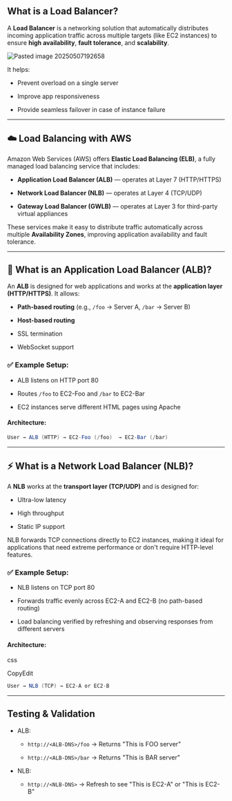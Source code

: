 

## What is a Load Balancer?

A **Load Balancer** is a networking solution that automatically distributes incoming application traffic across multiple targets (like EC2 instances) to ensure **high availability**, **fault tolerance**, and **scalability**.

![Pasted image 20250507192658](https://github.com/user-attachments/assets/39f1aebb-0c5c-421f-9c14-f5ab22d05a35)

It helps:

- Prevent overload on a single server
    
- Improve app responsiveness
    
- Provide seamless failover in case of instance failure

---


## ☁️ Load Balancing with AWS

Amazon Web Services (AWS) offers **Elastic Load Balancing (ELB)**, a fully managed load balancing service that includes:

- **Application Load Balancer (ALB)** — operates at Layer 7 (HTTP/HTTPS)
    
- **Network Load Balancer (NLB)** — operates at Layer 4 (TCP/UDP)
    
- **Gateway Load Balancer (GWLB)** — operates at Layer 3 for third-party virtual appliances


These services make it easy to distribute traffic automatically across multiple **Availability Zones**, improving application availability and fault tolerance.

---


## 🔀 What is an Application Load Balancer (ALB)?

An **ALB** is designed for web applications and works at the **application layer (HTTP/HTTPS)**. It allows:

- **Path-based routing** (e.g., `/foo` → Server A, `/bar` → Server B)
    
- **Host-based routing**
    
- SSL termination
    
- WebSocket support

### ✅ Example Setup:

- ALB listens on HTTP port 80
    
- Routes `/foo` to EC2-Foo and `/bar` to EC2-Bar
    
- EC2 instances serve different HTML pages using Apache
    

#### Architecture:

```cs
User → ALB (HTTP) → EC2-Foo (/foo)  → EC2-Bar (/bar)
```

---


## ⚡ What is a Network Load Balancer (NLB)?

A **NLB** works at the **transport layer (TCP/UDP)** and is designed for:

- Ultra-low latency
    
- High throughput
    
- Static IP support

NLB forwards TCP connections directly to EC2 instances, making it ideal for applications that need extreme performance or don't require HTTP-level features.


### ✅ Example Setup:

- NLB listens on TCP port 80
    
- Forwards traffic evenly across EC2-A and EC2-B (no path-based routing)
    
- Load balancing verified by refreshing and observing responses from different servers
    

#### Architecture:

css

CopyEdit

```cs
User → NLB (TCP) → EC2-A or EC2-B
```

---


## Testing & Validation

- ALB:
    
    - `http://<ALB-DNS>/foo` → Returns "This is FOO server"
        
    - `http://<ALB-DNS>/bar` → Returns "This is BAR server"
        
- NLB:
    
    - `http://<NLB-DNS>` → Refresh to see "This is EC2-A" or "This is EC2-B"
